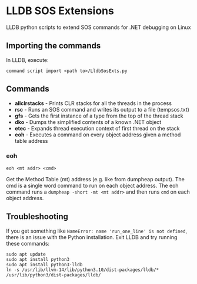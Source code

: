 # LLDB SOS Extensions
LLDB python scripts to extend SOS commands for .NET debugging on Linux

## Importing the commands
In LLDB, execute:

```lldb
command script import <path to>/LldbSosExts.py
```

## Commands

- **allclrstacks** - Prints CLR stacks for all the threads in the process
- **rsc** - Runs an SOS command and writes its output to a file (tempsos.txt)
- **gfs** - Gets the first instance of a type from the top of the thread stack
- **dko** - Dumps the simplified contents of a known .NET object
- **etec** - Expands thread execution context of first thread on the stack
- **eoh** - Executes a command on every object address given a method table address

### eoh

```lldb
eoh <mt addr> <cmd>
```

Get the Method Table (mt) address (e.g. like from dumpheap output). The cmd is a single word command to run on each object address. The eoh command runs a `dumpheap -short -mt <mt addr>` and then runs `cmd` on each object address.

## Troubleshooting

If you get something like `NameError: name 'run_one_line' is not defined`, there is an issue with the Python installation. Exit LLDB and try running these commands:

```shell
sudo apt update
sudo apt install python3
sudo apt install python3-lldb
ln -s /usr/lib/llvm-14/lib/python3.10/dist-packages/lldb/* /usr/lib/python3/dist-packages/lldb/
```
